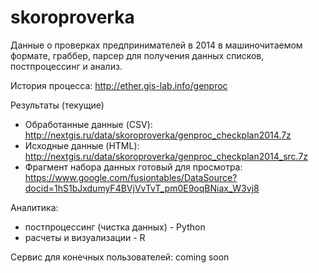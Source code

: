 skoroproverka
===========

Данные о проверках предпринимателей в 2014 в машиночитаемом формате, граббер, парсер для получения данных списков, постпроцессинг и анализ.

История процесса: http://ether.gis-lab.info/genproc

Результаты (текущие)
  - Обработанные данные (CSV): http://nextgis.ru/data/skoroproverka/genproc_checkplan2014.7z
  - Исходные данные (HTML): http://nextgis.ru/data/skoroproverka/genproc_checkplan2014_src.7z
  - Фрагмент набора данных готовый для просмотра: https://www.google.com/fusiontables/DataSource?docid=1hS1bJxdumyF4BVjVvTvT_pm0E9oqBNiax_W3vj8

Аналитика:

 - постпроцессинг (чистка данных) - Python
 - расчеты и визуализации - R

Сервис для конечных пользователей:
coming soon
